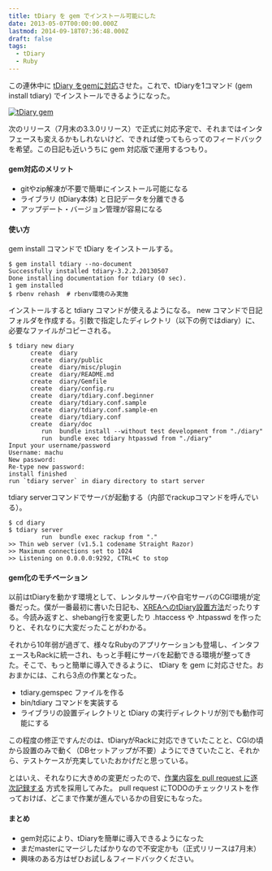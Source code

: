 ```yaml
---
title: tDiary を gem でインストール可能にした
date: 2013-05-07T00:00:00.000Z
lastmod: 2014-09-18T07:36:48.000Z
draft: false
tags:
  - tDiary
  - Ruby
---
```


この連休中に [tDiary をgemに対応](https://rubygems.org/gems/tdiary)させた。これで、tDiaryを1コマンド (gem install tdiary) でインストールできるようになった。

[![tDiary gem](https://farm8.staticflickr.com/7300/8717963708_428f8f73c2_z.jpg "tDiary gem")](http://www.flickr.com/photos/machu/8717963708/)

次のリリース（7月末の3.3.0リリース）で正式に対応予定で、それまではインタフェースも変えるかもしれないけど、できれば使ってもらってのフィードバックを希望。この日記も近いうちに gem 対応版で運用するつもり。

#### gem対応のメリット

- gitやzip解凍が不要で簡単にインストール可能になる
- ライブラリ (tDiary本体) と日記データを分離できる
- アップデート・バージョン管理が容易になる

#### 使い方

gem install コマンドで tDiary をインストールする。

```
$ gem install tdiary --no-document
Successfully installed tdiary-3.2.2.20130507
Done installing documentation for tdiary (0 sec).
1 gem installed
$ rbenv rehash  # rbenv環境のみ実施
```

インストールすると tdiary コマンドが使えるようになる。 new コマンドで日記フォルダを作成する。引数で指定したディレクトリ（以下の例ではdiary）に、必要なファイルがコピーされる。

```
$ tdiary new diary
      create  diary
      create  diary/public
      create  diary/misc/plugin
      create  diary/README.md
      create  diary/Gemfile
      create  diary/config.ru
      create  diary/tdiary.conf.beginner
      create  diary/tdiary.conf.sample
      create  diary/tdiary.conf.sample-en
      create  diary/tdiary.conf
      create  diary/doc
         run  bundle install --without test development from "./diary"
         run  bundle exec tdiary htpasswd from "./diary"
Input your username/password
Username: machu
New password:
Re-type new password:
install finished
run `tdiary server` in diary directory to start server
```

tdiary serverコマンドでサーバが起動する（内部でrackupコマンドを呼んでいる）。

```
$ cd diary
$ tdiary server
         run  bundle exec rackup from "."
>> Thin web server (v1.5.1 codename Straight Razor)
>> Maximum connections set to 1024
>> Listening on 0.0.0.0:9292, CTRL+C to stop
```

#### gem化のモチベーション

以前はtDiaryを動かす環境として、レンタルサーバや自宅サーバのCGI環境が定番だった。僕が一番最初に書いた日記も、[XREAへのtDiary設置方法](/posts/20031225/p01)だったりする。今読み返すと、shebang行を変更したり .htaccess や .htpasswd を作ったりと、それなりに大変だったことがわかる。

それから10年弱が過ぎて、様々なRubyのアプリケーションも登場し、インタフェースもRackに統一され、もっと手軽にサーバを起動できる環境が整ってきた。そこで、もっと簡単に導入できるように、 tDiary を gem に対応させた。おおまかには、これら3点の作業となった。

- tdiary.gemspec ファイルを作る
- bin/tdiary コマンドを実装する
- ライブラリの設置ディレクトリと tDiary の実行ディレクトリが別でも動作可能にする

この程度の修正ですんだのは、tDiaryがRackに対応できていたことと、CGIの頃から設置のみで動く（DBセットアップが不要）ようにできていたこと、それから、テストケースが充実していたおかげだと思っている。

とはいえ、それなりに大きめの変更だったので、[作業内容を pull request に逐次記録する](https://github.com/tdiary/tdiary-core/pull/285) 方式を採用してみた。 pull request にTODOのチェックリストを作っておけば、どこまで作業が進んでいるかの目安にもなった。

#### まとめ

- gem対応により、tDiaryを簡単に導入できるようになった
- まだmasterにマージしたばかりなので不安定かも（正式リリースは7月末）
- 興味のある方はぜひお試し＆フィードバックください。
